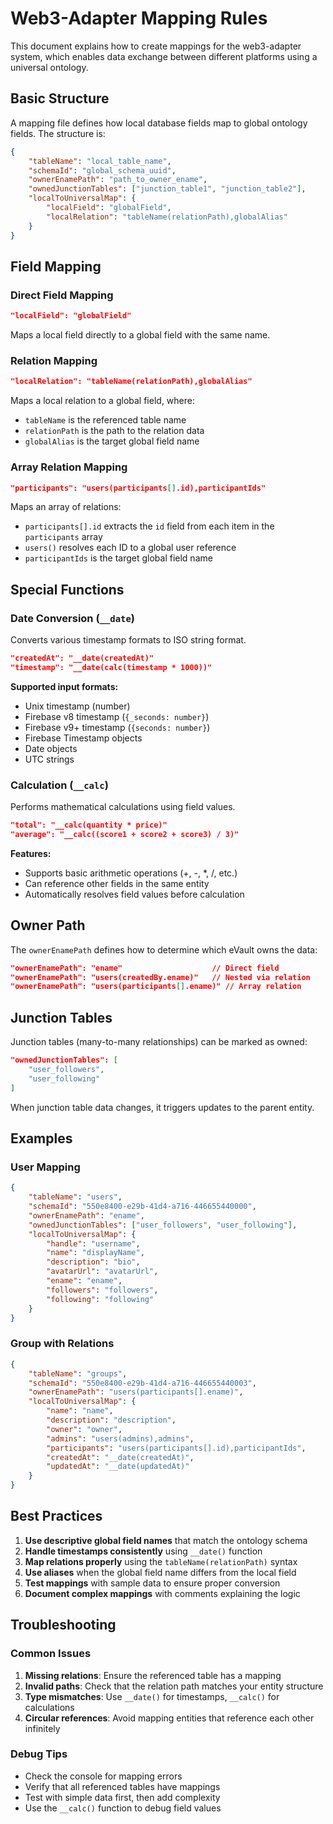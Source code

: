 # Web3-Adapter Mapping Rules

This document explains how to create mappings for the web3-adapter system, which enables data exchange between different platforms using a universal ontology.

## Basic Structure

A mapping file defines how local database fields map to global ontology fields. The structure is:

```json
{
    "tableName": "local_table_name",
    "schemaId": "global_schema_uuid",
    "ownerEnamePath": "path_to_owner_ename",
    "ownedJunctionTables": ["junction_table1", "junction_table2"],
    "localToUniversalMap": {
        "localField": "globalField",
        "localRelation": "tableName(relationPath),globalAlias"
    }
}
```

## Field Mapping

### Direct Field Mapping

```json
"localField": "globalField"
```

Maps a local field directly to a global field with the same name.

### Relation Mapping

```json
"localRelation": "tableName(relationPath),globalAlias"
```

Maps a local relation to a global field, where:

- `tableName` is the referenced table name
- `relationPath` is the path to the relation data
- `globalAlias` is the target global field name

### Array Relation Mapping

```json
"participants": "users(participants[].id),participantIds"
```

Maps an array of relations:

- `participants[].id` extracts the `id` field from each item in the `participants` array
- `users()` resolves each ID to a global user reference
- `participantIds` is the target global field name

## Special Functions

### Date Conversion (`__date`)

Converts various timestamp formats to ISO string format.

```json
"createdAt": "__date(createdAt)"
"timestamp": "__date(calc(timestamp * 1000))"
```

**Supported input formats:**

- Unix timestamp (number)
- Firebase v8 timestamp (`{_seconds: number}`)
- Firebase v9+ timestamp (`{seconds: number}`)
- Firebase Timestamp objects
- Date objects
- UTC strings

### Calculation (`__calc`)

Performs mathematical calculations using field values.

```json
"total": "__calc(quantity * price)"
"average": "__calc((score1 + score2 + score3) / 3)"
```

**Features:**

- Supports basic arithmetic operations (+, -, \*, /, etc.)
- Can reference other fields in the same entity
- Automatically resolves field values before calculation

## Owner Path

The `ownerEnamePath` defines how to determine which eVault owns the data:

```json
"ownerEnamePath": "ename"                    // Direct field
"ownerEnamePath": "users(createdBy.ename)"   // Nested via relation
"ownerEnamePath": "users(participants[].ename)" // Array relation
```

## Junction Tables

Junction tables (many-to-many relationships) can be marked as owned:

```json
"ownedJunctionTables": [
    "user_followers",
    "user_following"
]
```

When junction table data changes, it triggers updates to the parent entity.

## Examples

### User Mapping

```json
{
    "tableName": "users",
    "schemaId": "550e8400-e29b-41d4-a716-446655440000",
    "ownerEnamePath": "ename",
    "ownedJunctionTables": ["user_followers", "user_following"],
    "localToUniversalMap": {
        "handle": "username",
        "name": "displayName",
        "description": "bio",
        "avatarUrl": "avatarUrl",
        "ename": "ename",
        "followers": "followers",
        "following": "following"
    }
}
```

### Group with Relations

```json
{
    "tableName": "groups",
    "schemaId": "550e8400-e29b-41d4-a716-446655440003",
    "ownerEnamePath": "users(participants[].ename)",
    "localToUniversalMap": {
        "name": "name",
        "description": "description",
        "owner": "owner",
        "admins": "users(admins),admins",
        "participants": "users(participants[].id),participantIds",
        "createdAt": "__date(createdAt)",
        "updatedAt": "__date(updatedAt)"
    }
}
```

## Best Practices

1. **Use descriptive global field names** that match the ontology schema
2. **Handle timestamps consistently** using `__date()` function
3. **Map relations properly** using the `tableName(relationPath)` syntax
4. **Use aliases** when the global field name differs from the local field
5. **Test mappings** with sample data to ensure proper conversion
6. **Document complex mappings** with comments explaining the logic

## Troubleshooting

### Common Issues

1. **Missing relations**: Ensure the referenced table has a mapping
2. **Invalid paths**: Check that the relation path matches your entity structure
3. **Type mismatches**: Use `__date()` for timestamps, `__calc()` for calculations
4. **Circular references**: Avoid mapping entities that reference each other infinitely

### Debug Tips

- Check the console for mapping errors
- Verify that all referenced tables have mappings
- Test with simple data first, then add complexity
- Use the `__calc()` function to debug field values
